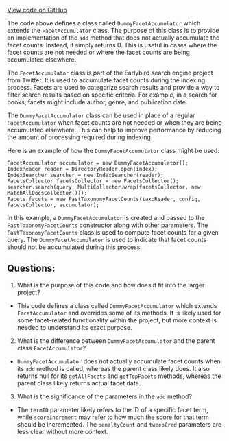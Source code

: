 [View code on GitHub](https://github.com/misbahsy/the-algorithm/src/java/com/twitter/search/core/earlybird/facets/DummyFacetAccumulator.java)

The code above defines a class called `DummyFacetAccumulator` which extends the `FacetAccumulator` class. The purpose of this class is to provide an implementation of the `add` method that does not actually accumulate the facet counts. Instead, it simply returns 0. This is useful in cases where the facet counts are not needed or where the facet counts are being accumulated elsewhere.

The `FacetAccumulator` class is part of the Earlybird search engine project from Twitter. It is used to accumulate facet counts during the indexing process. Facets are used to categorize search results and provide a way to filter search results based on specific criteria. For example, in a search for books, facets might include author, genre, and publication date.

The `DummyFacetAccumulator` class can be used in place of a regular `FacetAccumulator` when facet counts are not needed or when they are being accumulated elsewhere. This can help to improve performance by reducing the amount of processing required during indexing.

Here is an example of how the `DummyFacetAccumulator` class might be used:

```
FacetAccumulator accumulator = new DummyFacetAccumulator();
IndexReader reader = DirectoryReader.open(index);
IndexSearcher searcher = new IndexSearcher(reader);
FacetsCollector facetsCollector = new FacetsCollector();
searcher.search(query, MultiCollector.wrap(facetsCollector, new MatchAllDocsCollector()));
Facets facets = new FastTaxonomyFacetCounts(taxoReader, config, facetsCollector, accumulator);
```

In this example, a `DummyFacetAccumulator` is created and passed to the `FastTaxonomyFacetCounts` constructor along with other parameters. The `FastTaxonomyFacetCounts` class is used to compute facet counts for a given query. The `DummyFacetAccumulator` is used to indicate that facet counts should not be accumulated during this process.
## Questions: 
 1. What is the purpose of this code and how does it fit into the larger project?
- This code defines a class called `DummyFacetAccumulator` which extends `FacetAccumulator` and overrides some of its methods. It is likely used for some facet-related functionality within the project, but more context is needed to understand its exact purpose.

2. What is the difference between `DummyFacetAccumulator` and the parent class `FacetAccumulator`?
- `DummyFacetAccumulator` does not actually accumulate facet counts when its `add` method is called, whereas the parent class likely does. It also returns null for its `getAllFacets` and `getTopFacets` methods, whereas the parent class likely returns actual facet data.

3. What is the significance of the parameters in the `add` method?
- The `termID` parameter likely refers to the ID of a specific facet term, while `scoreIncrement` may refer to how much the score for that term should be incremented. The `penaltyCount` and `tweepCred` parameters are less clear without more context.